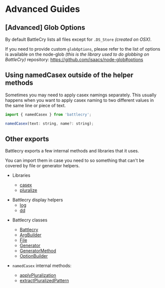 # Advanced Guides

## [Advanced] Glob Options

By default BattleCry lists all files except for `.DS_Store` _(created on OSX)_.

If you need to provide custom `globOptions`, please refer to the list of options is available on the node-glob _(this is the library used to do globbing on BattleCry)_ repository: https://github.com/isaacs/node-glob#options

## Using namedCasex outside of the helper methods

Sometimes you may need to apply casex namings separately. This usually happens when you want to apply casex naming to two different values
in the same line or piece of text.

```js
import { namedCasex } from 'battlecry';

namedCasex(text: string, name?: string);
```

## Other exports

Battlecry exports a few internal methods and libraries that it uses.

You can import them in case you need to so something that can't be covered by file or generator helpers.

* Libraries

  * [casex](https://github.com/pedsmoreira/casex)
  * [pluralize](https://github.com/blakeembrey/pluralize)

- Battlecry display helpers
  * [log](https://github.com/pedsmoreira/battlecry/blob/master/src/helpers/log.js)
  * [dd](https://github.com/pedsmoreira/battlecry/blob/master/src/helpers/dd.js)

* Battlecry classes

  * [Battlecry](https://github.com/pedsmoreira/battlecry/blob/master/src/classes/Battlecry.js)
  * [ArgBuilder](https://github.com/pedsmoreira/battlecry/blob/master/src/classes/ArgBuilder.js)
  * [File](https://github.com/pedsmoreira/battlecry/blob/master/src/classes/File.js)
  * [Generator](https://github.com/pedsmoreira/battlecry/blob/master/src/classes/Generator.js)
  * [GeneratorMethod](https://github.com/pedsmoreira/battlecry/blob/master/src/classes/GeneratorMethod.js)
  * [OptionBuilder](https://github.com/pedsmoreira/battlecry/blob/master/src/classes/OptionBuilder.js)

* `namedCasex` internal methods:

  * [applyPluralization](https://github.com/pedsmoreira/battlecry/blob/master/src/helpers/namedCasex.js#L23)
  * [extractPluralizedPattern](https://github.com/pedsmoreira/battlecry/blob/master/src/helpers/namedCasex.js#L30)
